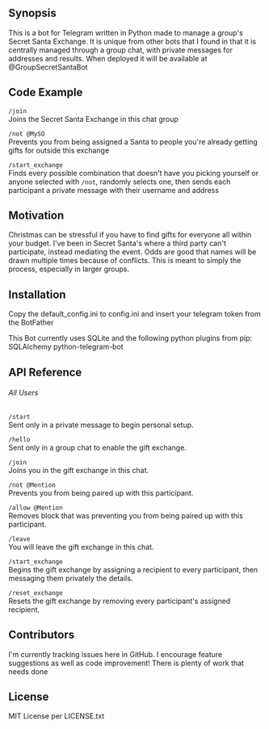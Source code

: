 ## Synopsis

This is a bot for Telegram written in Python made to manage a group's Secret Santa Exchange. It is unique from other bots that I found in that it is centrally managed through a group chat, with private messages for addresses and results. When deployed it will be available at @GroupSecretSantaBot

## Code Example

`/join`  
Joins the Secret Santa Exchange in this chat group

`/not @MySO`  
Prevents you from being assigned a Santa to people you're already getting gifts for outside this exchange

`/start_exchange`  
Finds every possible combination that doesn't have you picking yourself or anyone selected with `/not`, randomly selects one, then sends each participant a private message with their username and address

## Motivation

Christmas can be stressful if you have to find gifts for everyone all within your budget. I've been in Secret Santa's where a third party can't participate, instead mediating the event. Odds are good that names will be drawn multiple times because of conflicts. This is meant to simply the process, especially in larger groups.

## Installation

Copy the default_config.ini to config.ini and insert your telegram token from the BotFather

This Bot currently uses SQLite and the following python plugins from pip:
SQLAlchemy
python-telegram-bot

## API Reference

###### All Users

`/start`  
Sent only in a private message to begin personal setup.

`/hello`  
Sent only in a group chat to enable the gift exchange.

`/join`  
Joins you in the gift exchange in this chat.

`/not @Mention`  
Prevents you from being paired up with this participant.

`/allow @Mention`  
Removes block that was preventing you from being paired up with this participant.

`/leave`  
You will leave the gift exchange in this chat.

`/start_exchange`  
Begins the gift exchange by assigning a recipient to every participant, then messaging them privately the details.

`/reset_exchange`  
Resets the gift exchange by removing every participant's assigned recipient.

## Contributors

I'm currently tracking issues here in GitHub. I encourage feature suggestions as well as code improvement! There is plenty of work that needs done

## License

MIT License per LICENSE.txt
